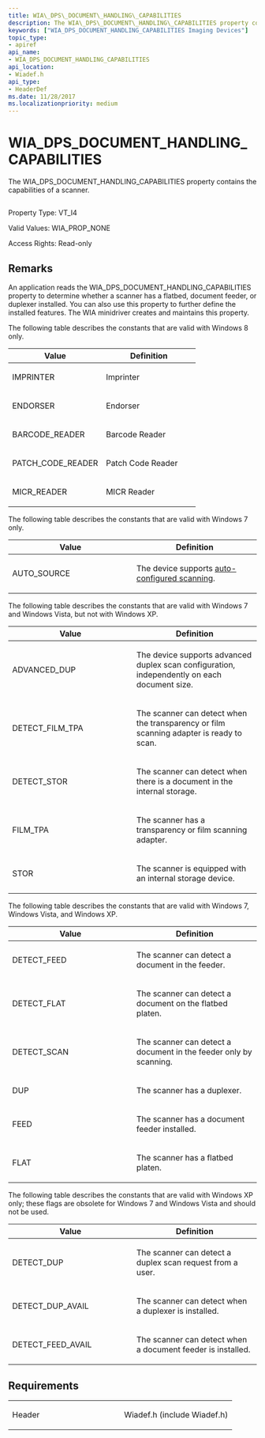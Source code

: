 ```yaml
---
title: WIA\_DPS\_DOCUMENT\_HANDLING\_CAPABILITIES
description: The WIA\_DPS\_DOCUMENT\_HANDLING\_CAPABILITIES property contains the capabilities of a scanner.
keywords: ["WIA_DPS_DOCUMENT_HANDLING_CAPABILITIES Imaging Devices"]
topic_type:
- apiref
api_name:
- WIA_DPS_DOCUMENT_HANDLING_CAPABILITIES
api_location:
- Wiadef.h
api_type:
- HeaderDef
ms.date: 11/28/2017
ms.localizationpriority: medium
---
```


# WIA\_DPS\_DOCUMENT\_HANDLING\_CAPABILITIES


The WIA\_DPS\_DOCUMENT\_HANDLING\_CAPABILITIES property contains the capabilities of a scanner.

## <span id="ddk_wia_dps_document_handling_capabilities_si"></span><span id="DDK_WIA_DPS_DOCUMENT_HANDLING_CAPABILITIES_SI"></span>


Property Type: VT\_I4

Valid Values: WIA\_PROP\_NONE

Access Rights: Read-only

Remarks
-------

An application reads the WIA\_DPS\_DOCUMENT\_HANDLING\_CAPABILITIES property to determine whether a scanner has a flatbed, document feeder, or duplexer installed. You can also use this property to further define the installed features. The WIA minidriver creates and maintains this property.

The following table describes the constants that are valid with Windows 8 only.

<table>
<colgroup>
<col width="50%" />
<col width="50%" />
</colgroup>
<thead>
<tr class="header">
<th>Value</th>
<th>Definition</th>
</tr>
</thead>
<tbody>
<tr class="odd">
<td><p>IMPRINTER</p></td>
<td><p>Imprinter</p></td>
</tr>
<tr class="even">
<td><p>ENDORSER</p></td>
<td><p>Endorser</p></td>
</tr>
<tr class="odd">
<td><p>BARCODE_READER</p></td>
<td><p>Barcode Reader</p></td>
</tr>
<tr class="even">
<td><p>PATCH_CODE_READER</p></td>
<td><p>Patch Code Reader</p></td>
</tr>
<tr class="odd">
<td><p>MICR_READER</p></td>
<td><p>MICR Reader</p></td>
</tr>
</tbody>
</table>

 

The following table describes the constants that are valid with Windows 7 only.

<table>
<colgroup>
<col width="50%" />
<col width="50%" />
</colgroup>
<thead>
<tr class="header">
<th>Value</th>
<th>Definition</th>
</tr>
</thead>
<tbody>
<tr class="odd">
<td><p>AUTO_SOURCE</p></td>
<td><p>The device supports <a href="/windows-hardware/drivers/image/auto-configured-scanning" data-raw-source="[auto-configured scanning](./auto-configured-scanning.md)">auto-configured scanning</a>.</p></td>
</tr>
</tbody>
</table>

 

The following table describes the constants that are valid with Windows 7 and Windows Vista, but not with Windows XP.

<table>
<colgroup>
<col width="50%" />
<col width="50%" />
</colgroup>
<thead>
<tr class="header">
<th>Value</th>
<th>Definition</th>
</tr>
</thead>
<tbody>
<tr class="odd">
<td><p>ADVANCED_DUP</p></td>
<td><p>The device supports advanced duplex scan configuration, independently on each document size.</p></td>
</tr>
<tr class="even">
<td><p>DETECT_FILM_TPA</p></td>
<td><p>The scanner can detect when the transparency or film scanning adapter is ready to scan.</p></td>
</tr>
<tr class="odd">
<td><p>DETECT_STOR</p></td>
<td><p>The scanner can detect when there is a document in the internal storage.</p></td>
</tr>
<tr class="even">
<td><p>FILM_TPA</p></td>
<td><p>The scanner has a transparency or film scanning adapter.</p></td>
</tr>
<tr class="odd">
<td><p>STOR</p></td>
<td><p>The scanner is equipped with an internal storage device.</p></td>
</tr>
</tbody>
</table>

 

The following table describes the constants that are valid with Windows 7, Windows Vista, and Windows XP.

<table>
<colgroup>
<col width="50%" />
<col width="50%" />
</colgroup>
<thead>
<tr class="header">
<th>Value</th>
<th>Definition</th>
</tr>
</thead>
<tbody>
<tr class="odd">
<td><p>DETECT_FEED</p></td>
<td><p>The scanner can detect a document in the feeder.</p></td>
</tr>
<tr class="even">
<td><p>DETECT_FLAT</p></td>
<td><p>The scanner can detect a document on the flatbed platen.</p></td>
</tr>
<tr class="odd">
<td><p>DETECT_SCAN</p></td>
<td><p>The scanner can detect a document in the feeder only by scanning.</p></td>
</tr>
<tr class="even">
<td><p>DUP</p></td>
<td><p>The scanner has a duplexer.</p></td>
</tr>
<tr class="odd">
<td><p>FEED</p></td>
<td><p>The scanner has a document feeder installed.</p></td>
</tr>
<tr class="even">
<td><p>FLAT</p></td>
<td><p>The scanner has a flatbed platen.</p></td>
</tr>
</tbody>
</table>

 

The following table describes the constants that are valid with Windows XP only; these flags are obsolete for Windows 7 and Windows Vista and should not be used.

<table>
<colgroup>
<col width="50%" />
<col width="50%" />
</colgroup>
<thead>
<tr class="header">
<th>Value</th>
<th>Definition</th>
</tr>
</thead>
<tbody>
<tr class="odd">
<td><p>DETECT_DUP</p></td>
<td><p>The scanner can detect a duplex scan request from a user.</p></td>
</tr>
<tr class="even">
<td><p>DETECT_DUP_AVAIL</p></td>
<td><p>The scanner can detect when a duplexer is installed.</p></td>
</tr>
<tr class="odd">
<td><p>DETECT_FEED_AVAIL</p></td>
<td><p>The scanner can detect when a document feeder is installed.</p></td>
</tr>
</tbody>
</table>

 

Requirements
------------

<table>
<colgroup>
<col width="50%" />
<col width="50%" />
</colgroup>
<tbody>
<tr class="odd">
<td><p>Header</p></td>
<td>Wiadef.h (include Wiadef.h)</td>
</tr>
</tbody>
</table>

